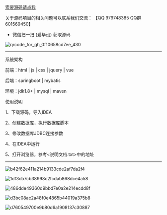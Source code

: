 
[索要源码请点我](http://mp.weixin.qq.com/mp/appmsgalbum?__biz=MzkwMDY3MTY0Nw==&action=getalbum&album_id=3423120253595582465&scene=173&subscene=&sessionid=svr_dbd799d91a1&enterid=1713666527&from_msgid=&from_itemidx=&count=3&nolastread=1#wechat_redirect)


关于源码项目的相关问题可以联系我们交流： 【QQ 979748385 QQ群 601569450】 

- 微信扫一扫 (爱毕设) 获取源码

![qrcode_for_gh_0f10658cd7ee_430](https://github.com/hjsdjko/onlyzaixianshangcheng/assets/120558513/edfc28fc-d9df-4e81-ac62-d02aa360e379)

***************************************************************

系统架构

前端：html | js | css | jquery | vue

后端：springboot | mybatis

环境：jdk1.8+ | mysql | maven

使用说明

1、下载源码，导入IDEA

2、创建数据库，执行数据库脚本

3、修改数据库JDBC连接参数

4、在IDEA中运行

5、打开浏览器，参考<说明文档.txt>中的地址

***************************************************************

![b42f62e411a214b9133cde2af7da2f4](https://github.com/hjsdjko/springbootbqv00/assets/120558513/7603c804-c65a-43ae-90b0-c26c3ddedf3f)

![1df3cb7cb38998c2fcdab868dce4a58](https://github.com/hjsdjko/springbootbqv00/assets/120558513/c87432a7-728d-4e81-94d4-9ccc2b695a80)

![486dde49360d9bbd7e0a2e214ecdd8f](https://github.com/hjsdjko/springbootbqv00/assets/120558513/ed7df1ba-d072-4d70-847e-26635d1d87e1)

![d3bc08ac2a48f0e4865b44019a375b8](https://github.com/hjsdjko/springbootbqv00/assets/120558513/50fe5fea-63d6-4cb8-b895-d46b5f0c5ec4)

![d760549700e9b80d6a1908137c30887](https://github.com/hjsdjko/springbootbqv00/assets/120558513/f8c82cf1-873a-4bf9-89b6-272640756edb)
